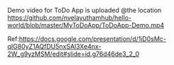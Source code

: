 Demo video for ToDo App is uploaded @the location https://github.com/nvelayuthamhub/hello-world/blob/master/MyToDoApp/ToDoApp-Demo.mp4

Ref:https://docs.google.com/presentation/d/1iD0sMc-qIG80yZ1AQfDU5nxSAl3Xe4nx-2W_g9yzMSM/edit#slide=id.g76d46de3_2_0
